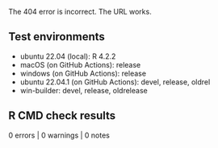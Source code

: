 The 404 error is incorrect. The URL works.

## Test environments

* ubuntu 22.04 (local): R 4.2.2
* macOS (on GitHub Actions): release
* windows (on GitHub Actions): release
* ubuntu 22.04.1 (on GitHub Actions): devel, release, oldrel
* win-builder: devel, release, oldrelease

## R CMD check results

0 errors | 0 warnings | 0 notes

